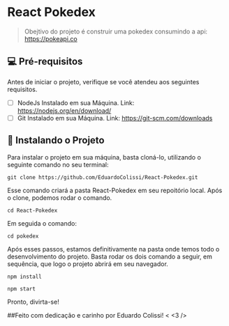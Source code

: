 # React Pokedex

> Obejtivo do projeto é construir uma pokedex consumindo a api: https://pokeapi.co

## 💻 Pré-requisitos

Antes de iniciar o projeto, verifique se você atendeu aos seguintes requisitos.

- [ ] NodeJs Instalado em sua Máquina. Link: https://nodejs.org/en/download/
- [ ] Git Instalado em sua Máquina. Link: https://git-scm.com/downloads 

## 🚀 Instalando o Projeto

Para instalar o projeto em sua máquina, basta cloná-lo, utilizando o seguinte comando no seu terminal:

```
git clone https://github.com/EduardoColissi/React-Pokedex.git
```

Esse comando criará a pasta React-Pokedex em seu repoitório local.
Após o clone, podemos rodar o comando.

```
cd React-Pokedex
```

Em seguida o comando:

```
cd pokedex
```

Após esses passos, estamos definitivamente na pasta onde temos todo o desenvolvimento do projeto.
Basta rodar os dois comando a seguir, em sequência, que logo o projeto abrirá em seu navegador.
```
npm install
```
```
npm start
```

Pronto, divirta-se!

##Feito com dedicação e carinho por Eduardo Colissi! < <3 />
